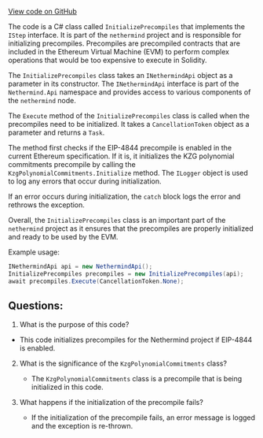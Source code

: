 [View code on GitHub](https://github.com/nethermindeth/nethermind/Nethermind.Init/Steps/InitializePrecompiles.cs)

The code is a C# class called `InitializePrecompiles` that implements the `IStep` interface. It is part of the `nethermind` project and is responsible for initializing precompiles. Precompiles are precompiled contracts that are included in the Ethereum Virtual Machine (EVM) to perform complex operations that would be too expensive to execute in Solidity. 

The `InitializePrecompiles` class takes an `INethermindApi` object as a parameter in its constructor. The `INethermindApi` interface is part of the `Nethermind.Api` namespace and provides access to various components of the `nethermind` node. 

The `Execute` method of the `InitializePrecompiles` class is called when the precompiles need to be initialized. It takes a `CancellationToken` object as a parameter and returns a `Task`. 

The method first checks if the EIP-4844 precompile is enabled in the current Ethereum specification. If it is, it initializes the KZG polynomial commitments precompile by calling the `KzgPolynomialCommitments.Initialize` method. The `ILogger` object is used to log any errors that occur during initialization. 

If an error occurs during initialization, the `catch` block logs the error and rethrows the exception. 

Overall, the `InitializePrecompiles` class is an important part of the `nethermind` project as it ensures that the precompiles are properly initialized and ready to be used by the EVM. 

Example usage:

```csharp
INethermindApi api = new NethermindApi();
InitializePrecompiles precompiles = new InitializePrecompiles(api);
await precompiles.Execute(CancellationToken.None);
```
## Questions: 
 1. What is the purpose of this code?
   - This code initializes precompiles for the Nethermind project if EIP-4844 is enabled.

2. What is the significance of the `KzgPolynomialCommitments` class?
   - The `KzgPolynomialCommitments` class is a precompile that is being initialized in this code.

3. What happens if the initialization of the precompile fails?
   - If the initialization of the precompile fails, an error message is logged and the exception is re-thrown.